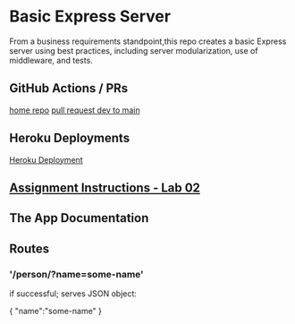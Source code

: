 # Basic Express Server

From a business requirements standpoint,this repo creates a basic Express server using best practices, including server modularization, use of middleware, and tests.

## GitHub Actions / PRs

[home repo](https://github.com/antoni909/basic-express-server)
[pull request dev to main](https://github.com/antoni909/basic-express-server/pull/2)

## Heroku Deployments

[Heroku Deployment](https://basic-express-server-mn.herokuapp.com/person/?name=lorenzo)


## [Assignment Instructions - Lab 02](./assignment.md)


## The App Documentation

## Routes

### '/person/?name=some-name'

if successful; serves JSON object:

{
  "name":"some-name"
}

